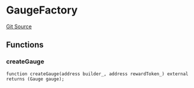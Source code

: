 # GaugeFactory

[Git Source](https://github.com/rsksmart/builder-incentives-sc/blob/9daff6e1b77404f7de5d95940913866696480758/src/gauge/GaugeFactory.sol)

## Functions

### createGauge

```solidity
function createGauge(address builder_, address rewardToken_) external returns (Gauge gauge);
```
